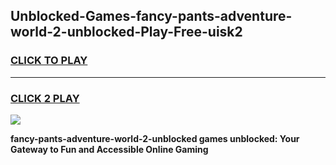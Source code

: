 
## Unblocked-Games-fancy-pants-adventure-world-2-unblocked-Play-Free-uisk2
<h3>
<a href="https://premium76.site?title=fancy-pants-adventure-world-2-unblocked&ref=20M">CLICK TO PLAY</a></h3>
<hr>

<h3>
<a href="https://premium76.site?title=fancy-pants-adventure-world-2-unblocked&ref=20M">CLICK 2 PLAY</a>
  
</h3>

<a href="https://premium76.site?title=fancy-pants-adventure-world-2-unblocked&ref=19M"><img src="https://clearcache.store/games.png"></a>


**fancy-pants-adventure-world-2-unblocked games unblocked: Your Gateway to Fun and Accessible Online Gaming**
